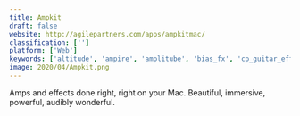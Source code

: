 ```yaml
---
title: Ampkit
draft: false 
website: http://agilepartners.com/apps/ampkitmac/
classification: ['']
platform: ['Web']
keywords: ['altitude', 'ampire', 'amplitube', 'bias_fx', 'cp_guitar_effect_processor', 'exef', 'gnuitar', 'guitar_pro_7', 'guitarinux', 'guitartone', 'hardcore', 'rakarrack', 'revalver', 'th-u', 'tonebytes_pedals', 'tonelib_gfx', 'tonestack', 'waves_gtr', 'go-dsp-guitar', 'ishred_live']
image: 2020/04/Ampkit.png
---
```

Amps and effects done right, right on your Mac. Beautiful, immersive, powerful, audibly wonderful.